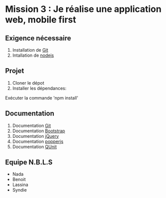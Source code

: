 # Mission 3 : Je réalise une application web, mobile first

## Exigence nécessaire

1. Installation de [Git](https://git-scm.com/downloads)
2. Intallation de [nodejs](https://nodejs.org/en/download/)

## Projet

1. Cloner le dépot
2. Installer les dépendances:

<p>Exécuter la commande 'npm install'</p>

## Documentation

1. Documentation [Git](https://git-scm.com/book/en/v2)
2. Documentation [Bootstrap](https://getbootstrap.com/docs/4.5/getting-started/introduction/)
3. Documentation [jQuery](https://api.jquery.com/)
4. Documentation [popperjs](https://popper.js.org/docs/v2/)
5. Documentation [QUnit](https://qunitjs.com/intro/#in-the-browser)

## Equipe N.B.L.S

* Nada
* Benoit
* Lassina
* Syndie

